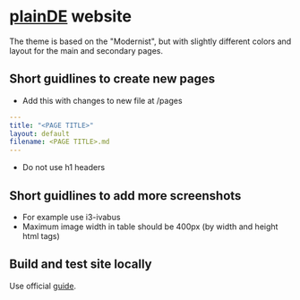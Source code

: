# [plainDE](https://plainDE.github.io/) website

The theme is based on the "Modernist", but with slightly different colors and layout for the main and secondary pages.

## Short guidlines to create new pages

- Add this with changes to new file at /pages

```yaml
---
title: "<PAGE TITLE>"
layout: default
filename: <PAGE TITLE>.md
--- 
```

- Do not use h1 headers

## Short guidlines to add more screenshots

- For example use i3-ivabus
- Maximum image width in table should be 400px (by width and height html tags)

## Build and test site locally

Use official [guide](https://docs.github.com/en/pages/setting-up-a-github-pages-site-with-jekyll/testing-your-github-pages-site-locally-with-jekyll).
